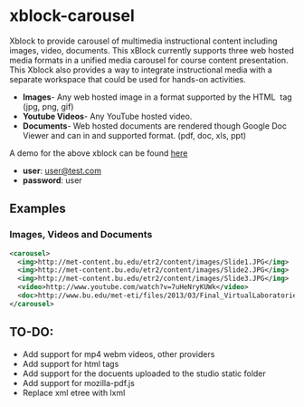 xblock-carousel
=============
Xblock to provide carousel of multimedia instructional content including images, video, documents.
This xBlock currently supports three web hosted media formats in a unified media carousel for course content presentation. This Xblock also provides a way to integrate instructional media with a separate workspace that could be used for hands-on activities.

* **Images**- Any web hosted image in a format supported by the HTML <img> tag (jpg, png, gif) 
* **Youtube Videos**- Any YouTube hosted video.
* **Documents**- Web hosted documents are rendered though Google Doc Viewer and can in and supported format. (pdf, doc, xls, ppt)

A demo for the above xblock can be found [here](http://met-testedx2.bu.edu:8000/courses/MET/101/2014/about "Carousel XBlock demo")

* **user**: user@test.com
* **password**: user

Examples
--------
### Images, Videos and Documents
```xml
<carousel>
  <img>http://met-content.bu.edu/etr2/content/images/Slide1.JPG</img>
  <img>http://met-content.bu.edu/etr2/content/images/Slide2.JPG</img>
  <img>http://met-content.bu.edu/etr2/content/images/Slide3.JPG</img>
  <video>http://www.youtube.com/watch?v=7uHeNryKUWk</video>
  <doc>http://www.bu.edu/met-eti/files/2013/03/Final_VirtualLaboratoriesForLearning.pdf</doc>
</carousel>
```

TO-DO: 
------

* Add support for mp4 webm videos, other providers
* Add support for html tags
* Add support for the docuents uploaded to the studio static folder
* Add support for mozilla-pdf.js
* Replace xml etree with lxml 
